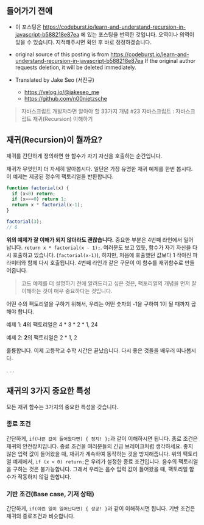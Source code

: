 ## 들어가기 전에

- 이 포스팅은 https://codeburst.io/learn-and-understand-recursion-in-javascript-b588218e87ea 에 있는 포스팅을 번역한 것입니다. 오역이나 의역이 있을 수 있습니다. 지적해주시면 확인 후 바로 정정하겠습니다.

- original source of this posting is from https://codeburst.io/learn-and-understand-recursion-in-javascript-b588218e87ea If the original author requests deletion, it will be deleted immediately.

- Translated by Jake Seo (서진규)

	- https://velog.io/@jakeseo_me
	- https://github.com/n00nietzsche

> 자바스크립트 개발자라면 알아야 할 33가지 개념 #23 자바스크립트 : 자바스크립트 재귀(Recursion) 이해하기

## 재귀(Recursion)이 뭘까요?

재귀를 간단하게 정의하면 한 함수가 자기 자신을 호출하는 순간입니다.

재귀가 무엇인지 더 자세히 알아봅시다. 일단은 가장 유명한 재귀 예제를 한번 봅시다. 이 예제는 제공된 정수의 팩토리얼을 반환합니다.

```js
function factorial(x) {
  if (x<0) return;
  if (x===0) return 1;
  return x * factorial(x-1);
}

factorial(3);
// 6
```

**위의 예제가 잘 이해가 되지 않더라도 괜찮습니다.** 중요한 부분은 4번째 라인에서 일어납니다. `return x * factorial(x - 1);`. 여러분도 보고 있듯, 함수가 자기 자신을 다시 호출하고 있습니다. (`factorial(x-1)`), 하지만, 처음에 호출했던 값보다 1 작아진 파라미터와 함께 다시 호출됩니다. 4번째 라인과 같은 구문이 이 함수를 재귀함수로 만들어줍니다.

> 코드 예제를 더 설명하기 전에 알려드리고 싶은 것은, 팩토리얼의 개념을 먼저 잘 이해하는 것이 매우 중요하다는 것입니다.

어떤 수의 팩토리얼을 구하기 위해서, 우리는 어떤 숫자의 -1을 구하여 1이 될 때까지 곱해야 합니다.

예제 1: **4**의 팩토리얼은 4 * 3 * 2 * 1, 24

예제 2: **2**의 팩토리얼은 2 * 1, 2

훌륭합니다. 이제 고등학교 수학 시간은 끝났습니다. 다시 좋은 것들을 배우러 떠나봅시다.

. . . 

## 재귀의 3가지 중요한 특성

모든 재귀 함수는 3가지의 중요한 특성을 갖습니다.

### 종료 조건

간단하게, `if(나쁜 값이 들어왔다면) { 정지! };`과 같이 이해하시면 됩니다. 종료 조건은 재귀의 안전장치입니다. 종료 조건을 여러분들의 긴급 브레이크처럼 생각하세요. 좋지 않은 입력 값이 들어왔을 때, 재귀가 계속하여 동작하는 것을 방지해줍니다. 위의 팩토리얼 예제에서, `if (x < 0) return;`은 우리가 설정한 종료 조건입니다. 음수의 팩토리얼을 구하는 것은 불가능합니다. 그래서 우리는 음수 입력 값이 들어왔을 때, 팩토리얼 함수가 작동하지 않길 원합니다.

### 기반 조건(Base case, 기저 상태)

간단하게, `if(이런 일이 일어난다면) { 성공! }`과 같이 이해하시면 됩니다. 기반 조건은 재귀의 종료조건과 비슷합니다. 
